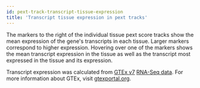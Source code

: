 ```yaml
---
id: pext-track-transcript-tissue-expression
title: 'Transcript tissue expression in pext tracks'
---
```


The markers to the right of the individual tissue pext score tracks show the mean expression of the gene's transcripts in each tissue. Larger markers correspond to higher expression. Hovering over one of the markers shows the mean transcript expression in the tissue as well as the transcript most expressed in the tissue and its expression.

Transcript expression was calculated from [GTEx v7](https://gtexportal.org/home/datasets#datasetDiv6) [RNA-Seq data](https://gtexportal.org/home/datasets#filesetFilesDiv64). For more information about GTEx, visit [gtexportal.org](https://gtexportal.org).

